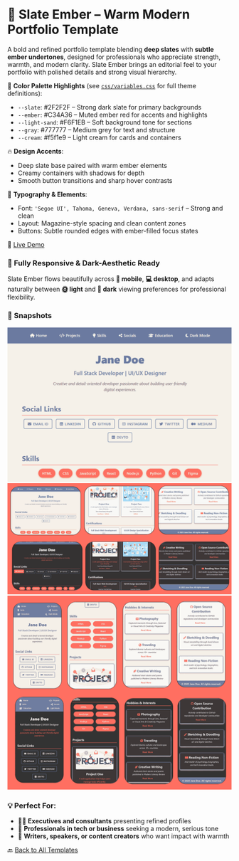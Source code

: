 # 🪻 Slate Ember – Warm Modern Portfolio Template

A bold and refined portfolio template blending **deep slates** with **subtle ember undertones**, designed for professionals who appreciate strength, warmth, and modern clarity. Slate Ember brings an editorial feel to your portfolio with polished details and strong visual hierarchy.

🎨 **Color Palette Highlights** (see [`css/variables.css`](../css/variables.css) for full theme definitions):

* `--slate`: #2F2F2F – Strong dark slate for primary backgrounds
* `--ember`: #C34A36 – Muted ember red for accents and highlights
* `--light-sand`: #F6F1EB – Soft background tone for sections
* `--gray`: #777777 – Medium grey for text and structure
* `--cream`: #f5f1e9 – Light cream for cards and containers

🔥 **Design Accents**:

* Deep slate base paired with warm ember elements
* Creamy containers with shadows for depth
* Smooth button transitions and sharp hover contrasts

📝 **Typography & Elements**:

* Font: `'Segoe UI', Tahoma, Geneva, Verdana, sans-serif` – Strong and clean
* Layout: Magazine-style spacing and clean content zones
* Buttons: Subtle rounded edges with ember-filled focus states

🔗 [Live Demo](https://madhurimarawat.github.io/Portfolio-Templates/Minimalist_Professional_Slate_Ember)

### 🌟 Fully Responsive & Dark-Aesthetic Ready

Slate Ember flows beautifully across **📱 mobile**, **💻 desktop**, and adapts naturally between **🌞 light** and **🌙 dark** viewing preferences for professional flexibility.

### 📸 Snapshots

<div align="center">

<a href="https://madhurimarawat.github.io/Portfolio-Templates/Minimalist_Professional_Slate_Ember">
  <img src="site-previews/website_1.png" 
       alt="Slate Ember Homepage Preview" 
       title="Click to view the Slate Ember homepage">
</a>

<a href="https://madhurimarawat.github.io/Portfolio-Templates/Minimalist_Professional_Slate_Ember">
  <img src="site-previews/desktop_website.png" 
       alt="Desktop View – Slate Ember" 
       title="Desktop Preview – Slate Ember Portfolio">
</a>

<a href="https://madhurimarawat.github.io/Portfolio-Templates/Minimalist_Professional_Slate_Ember">
  <img src="site-previews/mobile_website.png" 
       alt="Mobile View – Slate Ember" 
       title="Mobile Preview – Slate Ember Template">
</a>

</div>

### 💡 Perfect For:

* 🧑‍💼 **Executives and consultants** presenting refined profiles
* 💼 **Professionals in tech or business** seeking a modern, serious tone
* 📝 **Writers, speakers, or content creators** who want impact with warmth

🔙 [Back to All Templates](../../Templates.md)